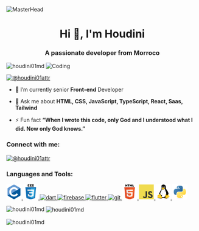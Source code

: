 ![MasterHead](https://user-images.githubusercontent.com/58959408/232639433-cb0aea21-66f0-4508-a771-85e2089c5a87.gif)
<h1 align="center">Hi 👋, I'm Houdini</h1>
<h3 align="center">A passionate developer from Morroco</h3>
<img align="right" alt="Coding" width="400" src="https://i2.wp.com/www.generouswork.com/wp-content/uploads/2018/01/LingoAsset.gif">

<p align="left"> <img src="https://komarev.com/ghpvc/?username=houdini01md&label=Profile%20views&color=0e75b6&style=flat" alt="houdini01md" /> </p>

<p align="left"> <a href="https://twitter.com/@houdini01attr" target="blank"><img src="https://img.shields.io/twitter/follow/@houdini01attr?logo=twitter&style=for-the-badge" alt="@houdini01attr" /></a> </p>

- 🌱 I’m currently senior **Front-end** Developer

- 💬 Ask me about **HTML, CSS, JavaScript, TypeScript, React, Saas, Tailwind**

- ⚡ Fun fact **“When I wrote this code, only God and I understood what I did. Now only God knows.”**

<h3 align="left">Connect with me:</h3>
<p align="left">
<a href="https://www.linkedin.com/in/ayoub-el-attar-27143b248" target="blank"><img align="center" src="https://raw.githubusercontent.com/rahuldkjain/github-profile-readme-generator/master/src/images/icons/Social/linkedin.svg" alt="@houdini01attr" height="30" width="40" /></a>
</p>

<h3 align="left">Languages and Tools:</h3>
<p align="left"> <a href="https://www.cprogramming.com/" target="_blank" rel="noreferrer"> <img src="https://raw.githubusercontent.com/devicons/devicon/master/icons/c/c-original.svg" alt="c" width="40" height="40"/> </a> <a href="https://www.w3schools.com/css/" target="_blank" rel="noreferrer"> <img src="https://raw.githubusercontent.com/devicons/devicon/master/icons/css3/css3-original-wordmark.svg" alt="css3" width="40" height="40"/> </a> <a href="https://dart.dev" target="_blank" rel="noreferrer"> <img src="https://www.vectorlogo.zone/logos/dartlang/dartlang-icon.svg" alt="dart" width="40" height="40"/> </a> <a href="https://firebase.google.com/" target="_blank" rel="noreferrer"> <img src="https://www.vectorlogo.zone/logos/firebase/firebase-icon.svg" alt="firebase" width="40" height="40"/> </a> <a href="https://flutter.dev" target="_blank" rel="noreferrer"> <img src="https://www.vectorlogo.zone/logos/flutterio/flutterio-icon.svg" alt="flutter" width="40" height="40"/> </a> <a href="https://git-scm.com/" target="_blank" rel="noreferrer"> <img src="https://www.vectorlogo.zone/logos/git-scm/git-scm-icon.svg" alt="git" width="40" height="40"/> </a> <a href="https://www.w3.org/html/" target="_blank" rel="noreferrer"> <img src="https://raw.githubusercontent.com/devicons/devicon/master/icons/html5/html5-original-wordmark.svg" alt="html5" width="40" height="40"/> </a> <a href="https://developer.mozilla.org/en-US/docs/Web/JavaScript" target="_blank" rel="noreferrer"> <img src="https://raw.githubusercontent.com/devicons/devicon/master/icons/javascript/javascript-original.svg" alt="javascript" width="40" height="40"/> </a> <a href="https://www.linux.org/" target="_blank" rel="noreferrer"> <img src="https://raw.githubusercontent.com/devicons/devicon/master/icons/linux/linux-original.svg" alt="linux" width="40" height="40"/> </a> <a href="https://www.python.org" target="_blank" rel="noreferrer"> <img src="https://raw.githubusercontent.com/devicons/devicon/master/icons/python/python-original.svg" alt="python" width="40" height="40"/> </a> </p>

<p><img align="left" src="https://github-readme-stats.vercel.app/api/top-langs?username=houdini01md&show_icons=true&locale=en&layout=compact" alt="houdini01md" /></p>

<p>&nbsp;<img align="center" src="https://github-readme-stats.vercel.app/api?username=houdini01md&show_icons=true&locale=en" alt="houdini01md" /></p>

<p><img align="center" src="https://github-readme-streak-stats.herokuapp.com/?user=houdini01md&" alt="houdini01md" /></p>
